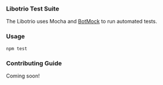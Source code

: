 ### Libotrio Test Suite

The Libotrio uses Mocha and [BotMock](https://raw.githubusercontent.com/howdyai/botkit/master/lib/storage/simple_storage.js) to run automated tests.

### Usage
`npm test`

### Contributing Guide
Coming soon!

